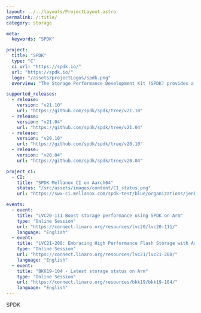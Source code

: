 ```yaml
---
layout: ../../layouts/ProjectLayout.astro
permalink: /:title/
category: storage

meta:
  keywords: "SPDK"

project:
  title: "SPDK"
  type: "C"
  ci_url: "https://spdk.io/"
  url: "https://spdk.io/"
  logo: "/assets/projectLogos/spdk.png"
  overview: "The Storage Performance Development Kit (SPDK) provides a set of tools and libraries for writing high performance, scalable, user-mode storage applications. It achieves high performance by moving all of the necessary drivers into userspace and operating in a polled mode instead of relying on interrupts, which avoids kernel context switches and eliminates interrupt handling overhead."

supported_releases:
  - release:
    version: "v21.10"
    url: "https://github.com/spdk/spdk/tree/v21.10"
  - release:
    version: "v21.04"
    url: "https://github.com/spdk/spdk/tree/v21.04"
  - release:
    version: "v20.10"
    url: "https://github.com/spdk/spdk/tree/v20.10"
  - release:
    version: "v20.04"
    url: "https://github.com/spdk/spdk/tree/v20.04"

project_ci:
  - CI:
    title: "SPDK Mellanox CI on Aarch64"
    status: "/src/assets/images/content/CI_status.png"
    url: "https://swx-ci.mellanox.com/spdk-test/blue/organizations/jenkins/basic_test_spdk_upstream_ci/activity"

events:
  - event:
    title: "LVC20-111 Boost storage performance using SPDK on Arm"
    type: "Online Session"
    url: "https://connect.linaro.org/resources/lvc20/lvc20-111/"
    language: "English"
  - event:
    title: "LVC21-208: Embracing High Performance Flash Storage with Arm"
    type: "Online Session"
    url: "https://connect.linaro.org/resources/lvc21/lvc21-208/"
    language: "English"
  - event:
    title: "BKK19-104 - Latest storage status on Arm"
    type: "Online Session"
    url: "https://connect.linaro.org/resources/bkk19/bkk19-104/"
    language: "English"
---
```


<p>SPDK</p>
